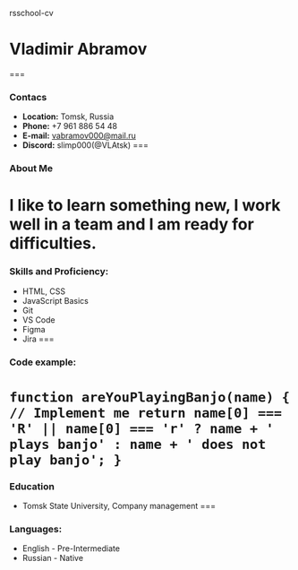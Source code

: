 rsschool-cv
# **Vladimir Abramov**
<!-- ![Что то пошло не так] (https://ibb.co/Xz3dn5z) -->
===
### **Contacs**
* **Location:** Tomsk, Russia
* **Phone:** +7 961 886 54 48
* **E-mail:** vabramov000@mail.ru
* **Discord:** slimp000(@VLAtsk)
===
### **About Me**
I like to learn something new, I work well in a team and I am ready for difficulties.
===
### **Skills and Proficiency:**
* HTML, CSS
* JavaScript Basics
* Git
* VS Code
* Figma
* Jira
===
### **Code example:**
`function areYouPlayingBanjo(name) {
  // Implement me
  return name[0] === 'R' || name[0] === 'r' ? name + ' plays banjo' : name + ' does not play banjo';
}`
===
### **Education**
* Tomsk State University, Сompany management 
===
### **Languages:**
* English - Pre-Intermediate
* Russian - Native